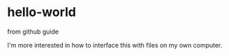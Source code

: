 # hello-world
from github guide

I'm more interested in how to interface this with files on my own computer.
